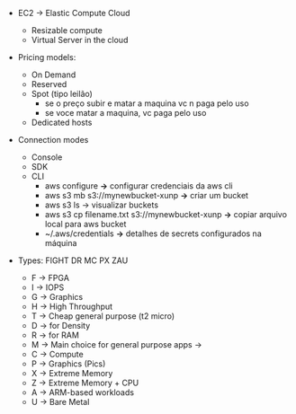 - EC2 -> Elastic Compute Cloud
	- Resizable compute
	- Virtual Server in the cloud
- Pricing models:
	- On Demand
	- Reserved
	- Spot (tipo leilão)
		- se o preço subir e matar a maquina vc n paga pelo uso
		- se voce matar a maquina, vc paga pelo uso
	- Dedicated hosts
- Connection modes
	- Console
	- SDK
	- CLI
		- aws configure **->** configurar credenciais da aws cli
		- aws s3 mb s3://mynewbucket-xunp **->** criar um bucket
		- aws s3 ls -> visualizar buckets
		- aws s3 cp filename.txt s3://mynewbucket-xunp **->** copiar arquivo local para aws bucket
		- ~/.aws/credentials **->** detalhes de secrets configurados na máquina


- Types: FIGHT DR MC PX ZAU
	- F -> FPGA
	- I -> IOPS 
	- G -> Graphics 
	- H -> High Throughput 
	- T -> Cheap general purpose (t2 micro) 
	- D -> for Density 
	- R -> for RAM  
	- M -> Main choice for general purpose apps -> 
	- C -> Compute
	- P -> Graphics (Pics)
	- X -> Extreme Memory
	- Z -> Extreme Memory + CPU
	- A -> ARM-based workloads
	- U -> Bare Metal